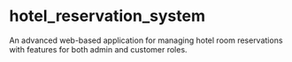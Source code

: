 # hotel_reservation_system
An advanced web-based application for managing hotel room reservations with features for both admin and customer roles.
